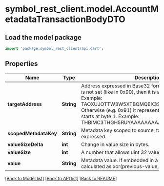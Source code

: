 # symbol_rest_client.model.AccountMetadataTransactionBodyDTO

## Load the model package
```dart
import 'package:symbol_rest_client/api.dart';
```

## Properties
Name | Type | Description | Notes
------------ | ------------- | ------------- | -------------
**targetAddress** | **String** | Address expressed in Base32 format. If the bit 0 of byte 0 is not set (like in 0x90), then it is a regular address. Example: TAOXUJOTTW3W5XTBQMQEX3SQNA6MCUVGXLXR3TA.  Otherwise (e.g. 0x91) it represents a namespace id which starts at byte 1. Example: THBIMC3THGH5RUYAAAAAAAAAAAAAAAAAAAAAAAA  | 
**scopedMetadataKey** | **String** | Metadata key scoped to source, target and type expressed. | 
**valueSizeDelta** | **int** | Change in value size in bytes. | 
**valueSize** | **int** | A number that allows uint 32 values. | 
**value** | **String** | Metadata value. If embedded in a transaction, this is calculated as xor(previous-value, value). | 

[[Back to Model list]](../README.md#documentation-for-models) [[Back to API list]](../README.md#documentation-for-api-endpoints) [[Back to README]](../README.md)


